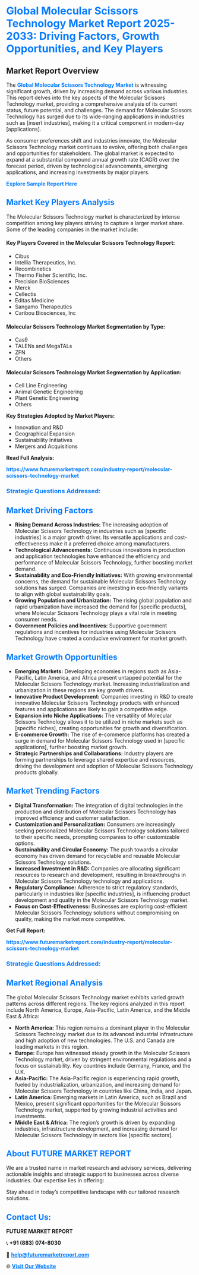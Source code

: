 <h1 style="color: #007BFF;">Global Molecular Scissors Technology Market Report 2025-2033: Driving Factors, Growth Opportunities, and Key Players</h1>

<section id="overview">
<h2>Market Report Overview</h2>
<p>The <a href="https://www.futuremarketreport.com/industry-report/molecular-scissors-technology-market" style="color: #007BFF; text-decoration: none;"><strong>Global Molecular Scissors Technology Market</strong></a> is witnessing significant growth, driven by increasing demand across various industries. This report delves into the key aspects of the Molecular Scissors Technology market, providing a comprehensive analysis of its current status, future potential, and challenges. The demand for Molecular Scissors Technology has surged due to its wide-ranging applications in industries such as [insert industries], making it a critical component in modern-day [applications].</p>
<p>As consumer preferences shift and industries innovate, the Molecular Scissors Technology market continues to evolve, offering both challenges and opportunities for stakeholders. The global market is expected to expand at a substantial compound annual growth rate (CAGR) over the forecast period, driven by technological advancements, emerging applications, and increasing investments by major players.</p>
</section>

<section id="overview">
<p><a href="https://www.futuremarketreport.com/request-sample/reportId=78246" style="color: #007BFF; text-decoration: none;"><strong>Explore Sample Report Here</strong></a></p>
</section>

<section id="key-players">
<h2 style="color: #007BFF;">Market Key Players Analysis</h2>
<p>The Molecular Scissors Technology market is characterized by intense competition among key players striving to capture a larger market share. Some of the leading companies in the market include:</p>
<h4>Key Players Covered in the Molecular Scissors Technology Report:</h4>
<ul><li>Cibus</li><li>Intellia Therapeutics, Inc.</li><li>Recombinetics</li><li>Thermo Fisher Scientific, Inc.</li><li>Precision BioSciences</li><li>Merck</li><li>Cellectis</li><li>Editas Medicine</li><li>Sangamo Therapeutics</li><li>Caribou Biosciences, Inc</li></ul>
<h4>Molecular Scissors Technology Market Segmentation by Type:</h4>
<ul><li>Cas9</li><li>TALENs and MegaTALs</li><li>ZFN</li><li>Others</li></ul>

<h4>Molecular Scissors Technology Market Segmentation by Application:</h4>
<ul><li>Cell Line Engineering</li><li>Animal Genetic Engineering</li><li>Plant Genetic Engineering</li><li>Others</li></ul>
<p><strong>Key Strategies Adopted by Market Players:</strong></p>
<ul>
<li>Innovation and R&D</li>
<li>Geographical Expansion</li>
<li>Sustainability Initiatives</li>
<li>Mergers and Acquisitions</li>
</ul>
</section>

<section>
<p><strong>Read Full Analysis: </strong></p><a href="https://www.futuremarketreport.com/industry-report/molecular-scissors-technology-market" style="color: #007BFF; text-decoration: none;"><strong>https://www.futuremarketreport.com/industry-report/molecular-scissors-technology-market</strong></a>
<h3 style="color: #007BFF;">Strategic Questions Addressed:</h3>
</section>

<section id="driving-factors">
<h2 style="color: #007BFF;">Market Driving Factors</h2>
<ul>
<li><strong>Rising Demand Across Industries:</strong> The increasing adoption of Molecular Scissors Technology in industries such as [specific industries] is a major growth driver. Its versatile applications and cost-effectiveness make it a preferred choice among manufacturers.</li>
<li><strong>Technological Advancements:</strong> Continuous innovations in production and application technologies have enhanced the efficiency and performance of Molecular Scissors Technology, further boosting market demand.</li>
<li><strong>Sustainability and Eco-Friendly Initiatives:</strong> With growing environmental concerns, the demand for sustainable Molecular Scissors Technology solutions has surged. Companies are investing in eco-friendly variants to align with global sustainability goals.</li>
<li><strong>Growing Population and Urbanization:</strong> The rising global population and rapid urbanization have increased the demand for [specific products], where Molecular Scissors Technology plays a vital role in meeting consumer needs.</li>
<li><strong>Government Policies and Incentives:</strong> Supportive government regulations and incentives for industries using Molecular Scissors Technology have created a conducive environment for market growth.</li>
</ul>
</section>

<section id="growth-opportunities">
<h2 style="color: #007BFF;">Market Growth Opportunities</h2>
<ul>
<li><strong>Emerging Markets:</strong> Developing economies in regions such as Asia-Pacific, Latin America, and Africa present untapped potential for the Molecular Scissors Technology market. Increasing industrialization and urbanization in these regions are key growth drivers.</li>
<li><strong>Innovative Product Development:</strong> Companies investing in R&D to create innovative Molecular Scissors Technology products with enhanced features and applications are likely to gain a competitive edge.</li>
<li><strong>Expansion into Niche Applications:</strong> The versatility of Molecular Scissors Technology allows it to be utilized in niche markets such as [specific niches], creating opportunities for growth and diversification.</li>
<li><strong>E-commerce Growth:</strong> The rise of e-commerce platforms has created a surge in demand for Molecular Scissors Technology used in [specific applications], further boosting market growth.</li>
<li><strong>Strategic Partnerships and Collaborations:</strong> Industry players are forming partnerships to leverage shared expertise and resources, driving the development and adoption of Molecular Scissors Technology products globally.</li>
</ul>
</section>

<section id="trending-factors">
<h2 style="color: #007BFF;">Market Trending Factors</h2>
<ul>
<li><strong>Digital Transformation:</strong> The integration of digital technologies in the production and distribution of Molecular Scissors Technology has improved efficiency and customer satisfaction.</li>
<li><strong>Customization and Personalization:</strong> Consumers are increasingly seeking personalized Molecular Scissors Technology solutions tailored to their specific needs, prompting companies to offer customizable options.</li>
<li><strong>Sustainability and Circular Economy:</strong> The push towards a circular economy has driven demand for recyclable and reusable Molecular Scissors Technology solutions.</li>
<li><strong>Increased Investment in R&D:</strong> Companies are allocating significant resources to research and development, resulting in breakthroughs in Molecular Scissors Technology technology and applications.</li>
<li><strong>Regulatory Compliance:</strong> Adherence to strict regulatory standards, particularly in industries like [specific industries], is influencing product development and quality in the Molecular Scissors Technology market.</li>
<li><strong>Focus on Cost-Effectiveness:</strong> Businesses are exploring cost-efficient Molecular Scissors Technology solutions without compromising on quality, making the market more competitive.</li>
</ul>
</section>

<section>
<p><strong>Get Full Report: </strong></p><a href="https://www.futuremarketreport.com/industry-report/molecular-scissors-technology-market" style="color: #007BFF; text-decoration: none;"><strong>https://www.futuremarketreport.com/industry-report/molecular-scissors-technology-market</strong></a>
<h3 style="color: #007BFF;">Strategic Questions Addressed:</h3>
</section>


<section id="regional-analysis">
<h2 style="color: #007BFF;">Market Regional Analysis</h2>
<p>The global Molecular Scissors Technology market exhibits varied growth patterns across different regions. The key regions analyzed in this report include North America, Europe, Asia-Pacific, Latin America, and the Middle East & Africa:</p>
<ul>
<li><strong>North America:</strong> This region remains a dominant player in the Molecular Scissors Technology market due to its advanced industrial infrastructure and high adoption of new technologies. The U.S. and Canada are leading markets in this region.</li>
<li><strong>Europe:</strong> Europe has witnessed steady growth in the Molecular Scissors Technology market, driven by stringent environmental regulations and a focus on sustainability. Key countries include Germany, France, and the U.K.</li>
<li><strong>Asia-Pacific:</strong> The Asia-Pacific region is experiencing rapid growth, fueled by industrialization, urbanization, and increasing demand for Molecular Scissors Technology in countries like China, India, and Japan.</li>
<li><strong>Latin America:</strong> Emerging markets in Latin America, such as Brazil and Mexico, present significant opportunities for the Molecular Scissors Technology market, supported by growing industrial activities and investments.</li>
<li><strong>Middle East & Africa:</strong> The region’s growth is driven by expanding industries, infrastructure development, and increasing demand for Molecular Scissors Technology in sectors like [specific sectors].</li>
</ul>
</section>

<footer>
<h2 style="color: #007BFF;">About FUTURE MARKET REPORT</h2>
<p>We are a trusted name in market research and advisory services, delivering actionable insights and strategic support to businesses across diverse industries. Our expertise lies in offering:</p>

<p>Stay ahead in today’s competitive landscape with our tailored research solutions.</p>

<h2 style="color: #007BFF;">Contact Us:</h2>
<p><strong>FUTURE MARKET REPORT</strong></p>
<p>📞 <strong>+91 (883) 074-8030</strong></p>
<p>📧 <strong><a href="mailto:help@futuremarketreport.com" style="color: #007BFF;">help@futuremarketreport.com</a></strong></p>
<p>🌐 <strong><a href="https://www.futuremarketreport.com/" style="color: #007BFF;">Visit Our Website</a></strong></p>
</footer>